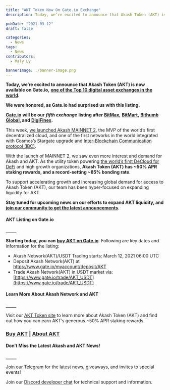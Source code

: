 ```yaml
---
title: "AKT Token Now On Gate.io Exchange"
description: Today, we’re excited to announce that Akash Token (AKT) is now available on Gate.io, one of the Top 10 digital asset exchanges in the world.

pubDate: "2021-03-12"
draft: false

categories:
  - News
tags:
  - News
contributors:
  - Maly Ly

bannerImage: ./banner-image.png
---
```


**Today, we’re excited to announce that Akash Token (AKT) is now available on Gate.io,** [**one of the Top 10 digital asset exchanges in the world**](https://www.coingecko.com/en/exchanges)**.**

**We were honored, as Gate.io had surprised us with this listing.**

[**Gate.io**](https://www.gate.io/) **will be our** _**fifth exchange**_ **listing after** [**BitMax**](https://bitmax.io/en/global-digital-asset-platform)**,** [**BitMart**](https://www.bitmart.com/)**,** [**Bithumb Global**](https://www.bithumb.pro/en-us)**, and** [**DigiFinex**](https://www.digifinex.com/en-ww/)**.**

This week, [we launched Akash MAINNET 2](https://akash.network/blog/akash-network-launches-akash-mainnet-2-the-first-decentralized-open-source-cloud/), the MVP of the world’s first decentralized cloud, and one of the first networks in the world integrated with Cosmos’s Stargate upgrade and [Inter-Blockchain Communication protocol (IBC)](https://akash.network/blog/akash-network-develops-critical-ibc-relayer-for-inter-blockchain-communication-protocol/).

With the launch of MAINNET 2, we saw even more interest and demand for Akash and AKT. As the utility token powering [the world’s first DeCloud for DeFi](https://akash.network/blog/akash-decloud-for-defi/) and high growth organizations, **Akash Token (AKT) has ~50% APR staking rewards, and a record-setting ~85% bonding rate**.

To support accelerating growth and increasing global demand for access to Akash Token (AKT), our team has been hyper-focused on expanding liquidity for AKT.

**Stay tuned for upcoming news on our efforts to expand AKT liquidity, and** [**join our community to get the latest announcements**](https://t.me/AkashNW)**.**

#### **AKT Listing on Gate.io**

**\_\_\_\_\_**

**Starting today, you can** [**buy AKT on Gate.io**](https://www.gate.io/). Following are key dates and information for the listing:

- Akash Network(AKT)/USDT Trading starts: March 12, 2021 06:00 UTC
- Deposit Akash Network(AKT) at https://www.gate.io/myaccount/deposit/AKT
- Trade Akash Network(AKT) in USDT market via: [https://www.gate.io/trade/AKT_USDT](https://www.gate.io/trade/AKT_USDT)

#### **Learn More About Akash Network and AKT**

**\_\_\_\_\_**

Visit our [AKT Token site](https://akash.network/token/) to learn more about Akash Token (AKT) and find out how you can earn AKT’s generous ~50% APR staking rewards.

### [**Buy AKT**](https://www.gate.io/) **|** [**About AKT**](https://akash.network/token/)

#### **Don’t Miss the Latest Akash and AKT News!**

**\_\_\_\_\_**

[Join our Telegram](https://t.me/AkashNW) for the latest news, giveaways, and invites to special events!

Join our [Discord developer chat](https://discord.com/invite/DxftX67) for technical support and information.
